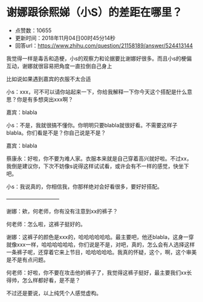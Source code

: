 # 谢娜跟徐熙娣（小S）的差距在哪里？
- 点赞数：10655
- 更新时间：2018年11月04日00时45分14秒
- 回答url：https://www.zhihu.com/question/21158189/answer/524413144
<body>
 <p data-pid="QGlmntrW">我觉得一样是毒舌和造梗，小s的观察力和论据要比谢娜好很多。而且小s的梗偏互动，谢娜就很容易把角度一直拉倒自己身上</p>
 <p data-pid="7yfDEuUO">比如说如果遇到嘉宾的衣服不太合适</p>
 <p data-pid="Av7Khg9M">小s：xxx，可不可以请你站起来一下，你给我解释一下你今天这个搭配是什么意思？你是有多想突出xxx啊？</p>
 <p data-pid="0TgaC1Lc">嘉宾：blabla</p>
 <p data-pid="6GMyu7Dc">小s：不是，我就很搞不懂你。你明明只要blabla就很好看。不需要这样子blabla。你们看是不是？你自己说是不是？</p>
 <p data-pid="VCOwVqmg">嘉宾：blabla</p>
 <p data-pid="jqDAGnmN">蔡康永：好啦，你不要为难人家。衣服本来就是自己穿着高兴就好啦。不过xx，我倒是建议你，下次不妨像s说得这样试试看，或许会有不一样的感觉，快坐下吧。</p>
 <p data-pid="Kz2zirhi">小s：我说真的，你相信我，你那样绝对会好看很多，要好好搭配。</p>
 <p data-pid="z_TkpjlX">——————————</p>
 <p data-pid="q8MCEPtc">谢娜：欸，何老师，你有没有注意到xx的裤子？</p>
 <p data-pid="RhtSxEAG">何老师：怎么啦，这裤子挺好的。</p>
 <p data-pid="Omkpa0hw">谢娜：这裤子的颜色是xxx的，哈哈哈哈哈哈。最主要吧，他还blabla，这身一穿就像xxx一样，哈哈哈哈哈哈，你们说是不是，对吧，真的，怎么会有人选择这样一条裤子呢，还穿着它来上节目，哈哈哈哈哈。我真的怀疑，这个，啊，这个审美是不是有点问题。</p>
 <p data-pid="K2_fYYxs">何老师：好啦，你不要在攻击他的裤子了，我觉得这裤子挺好，最主要我们xx长得帅，怎么样都好看，是不是？</p>
 <p data-pid="bDWcQoSl">不过还是要说，以上纯凭个人感觉虚构。</p>
</body>